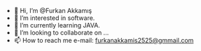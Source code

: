 - 👋 Hi, I’m @Furkan Akkamış
- 👀 I’m interested in software.
- 🌱 I’m currently learning JAVA.
- 💞️ I’m looking to collaborate on ...
- 📫 How to reach me e-mail: furkanakkamis2525@gmmail.com
  

<!---
FurkanAkkamis25/FurkanAkkamis25 is a ✨ special ✨ repository because its `README.md` (this file) appears on your GitHub profile.
You can click the Preview link to take a look at your changes.
--->
